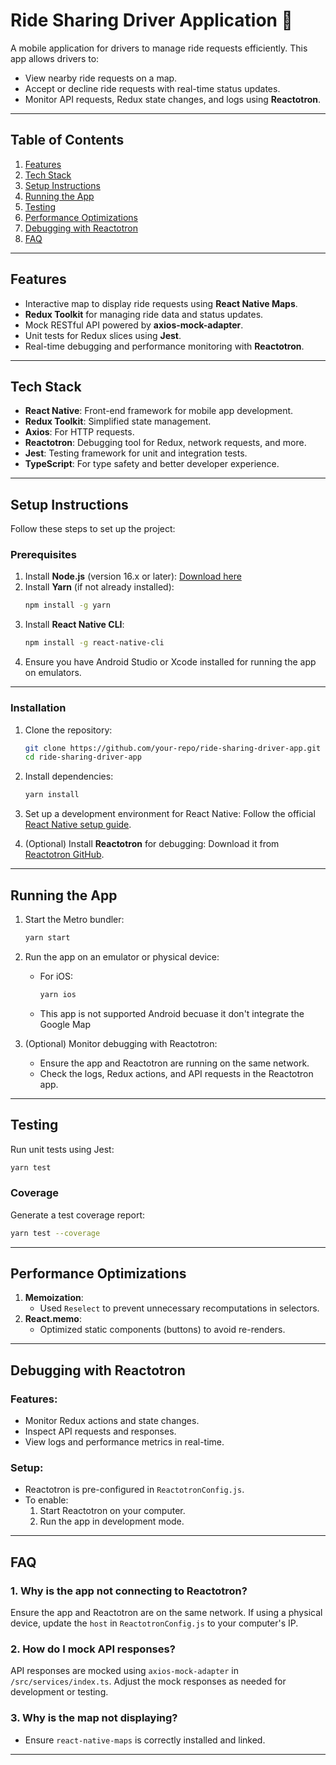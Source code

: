 # Ride Sharing Driver Application 🚗

A mobile application for drivers to manage ride requests efficiently. This app allows drivers to:

- View nearby ride requests on a map.
- Accept or decline ride requests with real-time status updates.
- Monitor API requests, Redux state changes, and logs using **Reactotron**.

---

## Table of Contents

1. [Features](#features)
2. [Tech Stack](#tech-stack)
3. [Setup Instructions](#setup-instructions)
4. [Running the App](#running-the-app)
5. [Testing](#testing)
6. [Performance Optimizations](#performance-optimizations)
7. [Debugging with Reactotron](#debugging-with-reactotron)
8. [FAQ](#faq)

---

## Features

- Interactive map to display ride requests using **React Native Maps**.
- **Redux Toolkit** for managing ride data and status updates.
- Mock RESTful API powered by **axios-mock-adapter**.
- Unit tests for Redux slices using **Jest**.
- Real-time debugging and performance monitoring with **Reactotron**.

---

## Tech Stack

- **React Native**: Front-end framework for mobile app development.
- **Redux Toolkit**: Simplified state management.
- **Axios**: For HTTP requests.
- **Reactotron**: Debugging tool for Redux, network requests, and more.
- **Jest**: Testing framework for unit and integration tests.
- **TypeScript**: For type safety and better developer experience.

---

## Setup Instructions

Follow these steps to set up the project:

### Prerequisites

1. Install **Node.js** (version 16.x or later): [Download here](https://nodejs.org/)
2. Install **Yarn** (if not already installed):
   ```bash
   npm install -g yarn
   ```
3. Install **React Native CLI**:
   ```bash
   npm install -g react-native-cli
   ```
4. Ensure you have Android Studio or Xcode installed for running the app on emulators.

---

### Installation

1. Clone the repository:

   ```bash
   git clone https://github.com/your-repo/ride-sharing-driver-app.git
   cd ride-sharing-driver-app
   ```

2. Install dependencies:

   ```bash
   yarn install
   ```

3. Set up a development environment for React Native:
   Follow the official [React Native setup guide](https://reactnative.dev/docs/environment-setup).

4. (Optional) Install **Reactotron** for debugging:
   Download it from [Reactotron GitHub](https://github.com/infinitered/reactotron).

---

## Running the App

1. Start the Metro bundler:

   ```bash
   yarn start
   ```

2. Run the app on an emulator or physical device:

   - For iOS:
     ```bash
     yarn ios
     ```
   - This app is not supported Android becuase it don't integrate the Google Map

3. (Optional) Monitor debugging with Reactotron:
   - Ensure the app and Reactotron are running on the same network.
   - Check the logs, Redux actions, and API requests in the Reactotron app.

---

## Testing

Run unit tests using Jest:

```bash
yarn test
```

### Coverage

Generate a test coverage report:

```bash
yarn test --coverage
```

---

## Performance Optimizations

1. **Memoization**:
   - Used `Reselect` to prevent unnecessary recomputations in selectors.
2. **React.memo**:
   - Optimized static components (buttons) to avoid re-renders.

---

## Debugging with Reactotron

### Features:

- Monitor Redux actions and state changes.
- Inspect API requests and responses.
- View logs and performance metrics in real-time.

### Setup:

- Reactotron is pre-configured in `ReactotronConfig.js`.
- To enable:
  1. Start Reactotron on your computer.
  2. Run the app in development mode.

---

## FAQ

### **1. Why is the app not connecting to Reactotron?**

Ensure the app and Reactotron are on the same network. If using a physical device, update the `host` in `ReactotronConfig.js` to your computer's IP.

### **2. How do I mock API responses?**

API responses are mocked using `axios-mock-adapter` in `/src/services/index.ts`. Adjust the mock responses as needed for development or testing.

### **3. Why is the map not displaying?**

- Ensure `react-native-maps` is correctly installed and linked.

---
